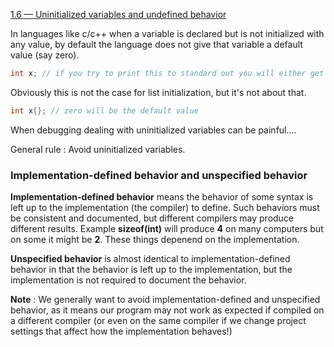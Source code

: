 [1.6 — Uninitialized variables and undefined behavior](https://www.learncpp.com/cpp-tutorial/uninitialized-variables-and-undefined-behavior/)

In languages like c/c++ when a variable is declared but is not initialized with any value, by default the language does not give that variable a default value (say zero).

```c++
int x; // if you try to print this to standard out you will either get a garbage value or an error.
```

Obviously this is not the case for list initialization, but it's not about that.

```c++
int x{}; // zero will be the default value
```

When debugging dealing with uninitialized variables can be painful....

General rule : Avoid uninitialized variables.

### Implementation-defined behavior and unspecified behavior

**Implementation-defined behavior** means the behavior of some syntax is left up to the implementation (the compiler) to define. Such behaviors must be consistent and documented, but different compilers may produce different results. Example **sizeof(int)** will produce **4** on many computers but on some it might be **2**. These things depenend on the implementation.

**Unspecified behavior** is almost identical to implementation-defined behavior in that the behavior is left up to the implementation, but the implementation is not required to document the behavior.

**Note** : We generally want to avoid implementation-defined and unspecified behavior, as it means our program may not work as expected if compiled on a different compiler (or even on the same compiler if we change project settings that affect how the implementation behaves!)

